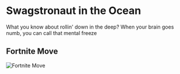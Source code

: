 # Swagstronaut in the Ocean
What you know about rollin' down in the deep?
When your brain goes numb, you can call that mental freeze

## Fortnite Move
![Fortnite Move](https://tenor.com/biZVa.gif)
